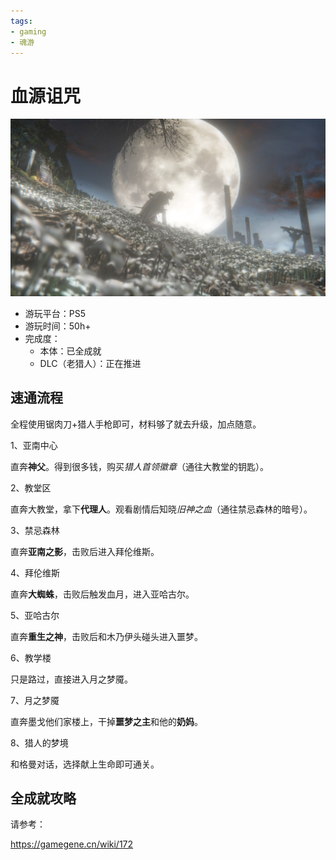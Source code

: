 ```yaml
---
tags:
- gaming
- 魂游
---
```


# 血源诅咒

![](assets/2024-06-15-19-22-35.png)

- 游玩平台：PS5
- 游玩时间：50h+
- 完成度：
    - 本体：已全成就
    - DLC（老猎人）：正在推进


## 速通流程

全程使用锯肉刀+猎人手枪即可，材料够了就去升级，加点随意。

1、亚南中心

直奔**神父**。得到很多钱，购买*猎人首领徽章*（通往大教堂的钥匙）。

2、教堂区

直奔大教堂，拿下**代理人**。观看剧情后知晓*旧神之血*（通往禁忌森林的暗号）。

3、禁忌森林

直奔**亚南之影**，击败后进入拜伦维斯。

4、拜伦维斯

直奔**大蜘蛛**，击败后触发血月，进入亚哈古尔。

5、亚哈古尔

直奔**重生之神**，击败后和木乃伊头碰头进入噩梦。

6、教学楼

只是路过，直接进入月之梦魇。

7、月之梦魇

直奔墨戈他们家楼上，干掉**噩梦之主**和他的**奶妈**。

8、猎人的梦境

和格曼对话，选择献上生命即可通关。

## 全成就攻略

请参考：

<https://gamegene.cn/wiki/172>